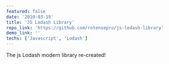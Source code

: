 ```yaml
---
featured: false
date: '2010-03-19'
title: 'JS Lodash Library'
repo_link: 'https://github.com/rotensepro/js-lodash-library'
demo_link: ''
techs: ['Javascript', 'Lodash']
---
```


The js Lodash modern library re-created!